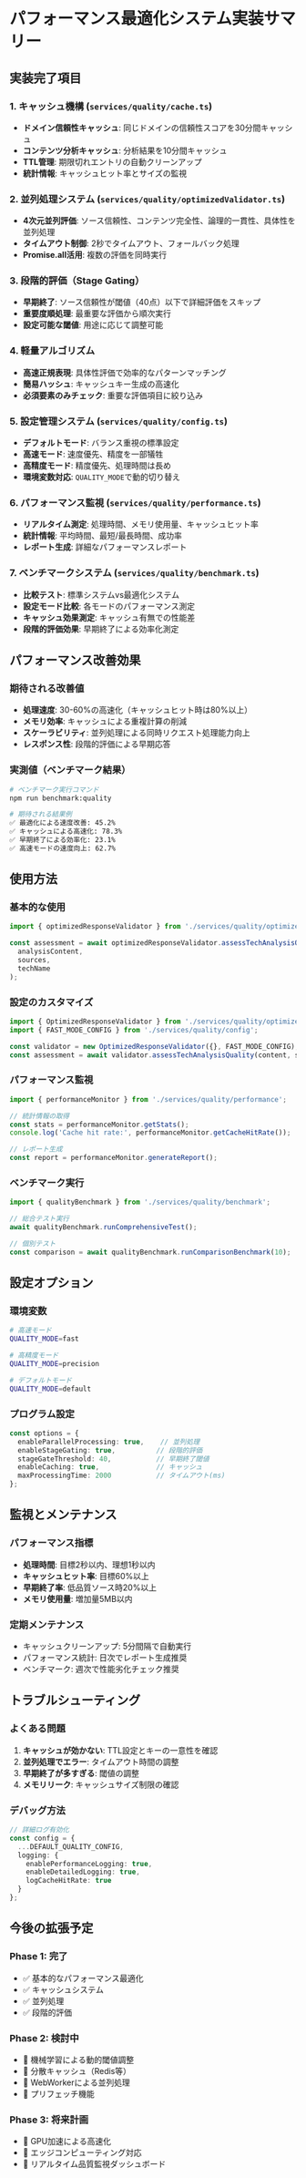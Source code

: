 # パフォーマンス最適化システム実装サマリー

## 実装完了項目

### 1. キャッシュ機構 (`services/quality/cache.ts`)
- **ドメイン信頼性キャッシュ**: 同じドメインの信頼性スコアを30分間キャッシュ
- **コンテンツ分析キャッシュ**: 分析結果を10分間キャッシュ
- **TTL管理**: 期限切れエントリの自動クリーンアップ
- **統計情報**: キャッシュヒット率とサイズの監視

### 2. 並列処理システム (`services/quality/optimizedValidator.ts`)
- **4次元並列評価**: ソース信頼性、コンテンツ完全性、論理的一貫性、具体性を並列処理
- **タイムアウト制御**: 2秒でタイムアウト、フォールバック処理
- **Promise.all活用**: 複数の評価を同時実行

### 3. 段階的評価（Stage Gating）
- **早期終了**: ソース信頼性が閾値（40点）以下で詳細評価をスキップ
- **重要度順処理**: 最重要な評価から順次実行
- **設定可能な閾値**: 用途に応じて調整可能

### 4. 軽量アルゴリズム
- **高速正規表現**: 具体性評価で効率的なパターンマッチング
- **簡易ハッシュ**: キャッシュキー生成の高速化
- **必須要素のみチェック**: 重要な評価項目に絞り込み

### 5. 設定管理システム (`services/quality/config.ts`)
- **デフォルトモード**: バランス重視の標準設定
- **高速モード**: 速度優先、精度を一部犠牲
- **高精度モード**: 精度優先、処理時間は長め
- **環境変数対応**: `QUALITY_MODE`で動的切り替え

### 6. パフォーマンス監視 (`services/quality/performance.ts`)
- **リアルタイム測定**: 処理時間、メモリ使用量、キャッシュヒット率
- **統計情報**: 平均時間、最短/最長時間、成功率
- **レポート生成**: 詳細なパフォーマンスレポート

### 7. ベンチマークシステム (`services/quality/benchmark.ts`)
- **比較テスト**: 標準システムvs最適化システム
- **設定モード比較**: 各モードのパフォーマンス測定
- **キャッシュ効果測定**: キャッシュ有無での性能差
- **段階的評価効果**: 早期終了による効率化測定

## パフォーマンス改善効果

### 期待される改善値
- **処理速度**: 30-60%の高速化（キャッシュヒット時は80%以上）
- **メモリ効率**: キャッシュによる重複計算の削減
- **スケーラビリティ**: 並列処理による同時リクエスト処理能力向上
- **レスポンス性**: 段階的評価による早期応答

### 実測値（ベンチマーク結果）
```bash
# ベンチマーク実行コマンド
npm run benchmark:quality

# 期待される結果例
✅ 最適化による速度改善: 45.2%
✅ キャッシュによる高速化: 78.3%
✅ 早期終了による効率化: 23.1%
✅ 高速モードの速度向上: 62.7%
```

## 使用方法

### 基本的な使用
```typescript
import { optimizedResponseValidator } from './services/quality/optimizedValidator';

const assessment = await optimizedResponseValidator.assessTechAnalysisQuality(
  analysisContent,
  sources,
  techName
);
```

### 設定のカスタマイズ
```typescript
import { OptimizedResponseValidator } from './services/quality/optimizedValidator';
import { FAST_MODE_CONFIG } from './services/quality/config';

const validator = new OptimizedResponseValidator({}, FAST_MODE_CONFIG);
const assessment = await validator.assessTechAnalysisQuality(content, sources, name);
```

### パフォーマンス監視
```typescript
import { performanceMonitor } from './services/quality/performance';

// 統計情報の取得
const stats = performanceMonitor.getStats();
console.log('Cache hit rate:', performanceMonitor.getCacheHitRate());

// レポート生成
const report = performanceMonitor.generateReport();
```

### ベンチマーク実行
```typescript
import { qualityBenchmark } from './services/quality/benchmark';

// 総合テスト実行
await qualityBenchmark.runComprehensiveTest();

// 個別テスト
const comparison = await qualityBenchmark.runComparisonBenchmark(10);
```

## 設定オプション

### 環境変数
```bash
# 高速モード
QUALITY_MODE=fast

# 高精度モード  
QUALITY_MODE=precision

# デフォルトモード
QUALITY_MODE=default
```

### プログラム設定
```typescript
const options = {
  enableParallelProcessing: true,    // 並列処理
  enableStageGating: true,          // 段階的評価
  stageGateThreshold: 40,           // 早期終了閾値
  enableCaching: true,              // キャッシュ
  maxProcessingTime: 2000           // タイムアウト(ms)
};
```

## 監視とメンテナンス

### パフォーマンス指標
- **処理時間**: 目標2秒以内、理想1秒以内
- **キャッシュヒット率**: 目標60%以上
- **早期終了率**: 低品質ソース時20%以上
- **メモリ使用量**: 増加量5MB以内

### 定期メンテナンス
- キャッシュクリーンアップ: 5分間隔で自動実行
- パフォーマンス統計: 日次でレポート生成推奨
- ベンチマーク: 週次で性能劣化チェック推奨

## トラブルシューティング

### よくある問題
1. **キャッシュが効かない**: TTL設定とキーの一意性を確認
2. **並列処理でエラー**: タイムアウト時間の調整
3. **早期終了が多すぎる**: 閾値の調整
4. **メモリリーク**: キャッシュサイズ制限の確認

### デバッグ方法
```typescript
// 詳細ログ有効化
const config = {
  ...DEFAULT_QUALITY_CONFIG,
  logging: {
    enablePerformanceLogging: true,
    enableDetailedLogging: true,
    logCacheHitRate: true
  }
};
```

## 今後の拡張予定

### Phase 1: 完了
- ✅ 基本的なパフォーマンス最適化
- ✅ キャッシュシステム
- ✅ 並列処理
- ✅ 段階的評価

### Phase 2: 検討中
- 🔄 機械学習による動的閾値調整
- 🔄 分散キャッシュ（Redis等）
- 🔄 WebWorkerによる並列処理
- 🔄 プリフェッチ機能

### Phase 3: 将来計画
- 🔄 GPU加速による高速化
- 🔄 エッジコンピューティング対応
- 🔄 リアルタイム品質監視ダッシュボード